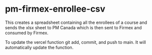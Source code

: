 # pm-firmex-enrollee-csv

This creates a spreadsheet containing all the enrollees of a course and sends the xlsx sheet to PM Canada which is then sent to Firmex and consumed by Firmex.

To update the vercel function git add, commit, and push to main. It will automatically update the function.